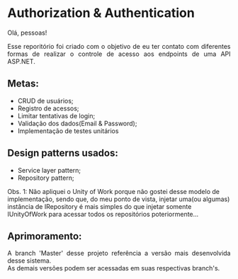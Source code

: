 # Authorization & Authentication

<div align="justify"> 
Olá, pessoas!

Esse reporitório foi criado com o objetivo de eu ter contato com diferentes formas de realizar o controle de acesso aos endpoints de uma API ASP.NET. 
</div> 

## Metas:
- CRUD de usuários;
- Registro de acessos;
- Limitar tentativas de login;
- Validação dos dados(Email & Password);
- Implementação de <a hrf="https://pt.wikipedia.org/wiki/Teste_de_unidade">testes unitários</a>

## Design patterns usados:
- <a hrf="https://en.wikipedia.org/wiki/Service_layer_pattern">Service layer pattern;</a>
- <a hrf="https://deviq.com/design-patterns/repository-pattern">Repository pattern;</a>

Obs. 1: Não apliquei o <a hrf="https://www.macoratti.net/16/01/net_uow1.htm"> Unity of Work </a> porque não gostei desse modelo de implementação, sendo que, do meu ponto de vista, injetar uma(ou algumas) instância de IRepository é mais simples do que injetar somente IUnityOfWork para acessar todos os repositórios poteriormente...

## Aprimoramento:
<div align="justify"> 
A branch 'Master' desse projeto referência a versão mais desenvolvida desse sistema. </br>
As demais versões podem ser acessadas em suas respectivas branch's.
</div> 
